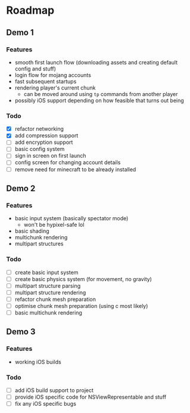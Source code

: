 # Roadmap

## Demo 1

### Features

- smooth first launch flow (downloading assets and creating default config and stuff)
- login flow for mojang accounts
- fast subsequent startups
- rendering player's current chunk
  - can be moved around using ```tp``` commands from another player
- possibly iOS support depending on how feasible that turns out being

### Todo

- [x] refactor networking
- [x] add compression support
- [ ] add encryption support
- [ ] basic config system
- [ ] sign in screen on first launch
- [ ] config screen for changing account details
- [ ] remove need for minecraft to be already installed

## Demo 2

### Features

- basic input system (basically spectator mode)
  - won't be hypixel-safe lol
- basic shading
- multichunk rendering
- multipart structures

### Todo

- [ ] create basic input system
- [ ] create basic physics system (for movement, no gravity)
- [ ] multipart structure parsing
- [ ] multipart structure rendering
- [ ] refactor chunk mesh preparation
- [ ] optimise chunk mesh preparation (using c most likely)
- [ ] basic multichunk rendering

## Demo 3

### Features

- working iOS builds

### Todo

- [ ] add iOS build support to project
- [ ] provide iOS specific code for NSViewRepresentable and stuff
- [ ] fix any iOS specific bugs